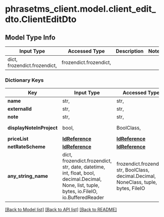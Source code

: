 # phrasetms_client.model.client_edit_dto.ClientEditDto

## Model Type Info

| Input Type                   | Accessed Type          | Description | Notes |
| ---------------------------- | ---------------------- | ----------- | ----- |
| dict, frozendict.frozendict, | frozendict.frozendict, |             |

### Dictionary Keys

| Key                      | Input Type                                                                                                                                  | Accessed Type                                                                           | Description                                                        | Notes      |
| ------------------------ | ------------------------------------------------------------------------------------------------------------------------------------------- | --------------------------------------------------------------------------------------- | ------------------------------------------------------------------ | ---------- |
| **name**                 | str,                                                                                                                                        | str,                                                                                    |                                                                    |
| **externalId**           | str,                                                                                                                                        | str,                                                                                    |                                                                    | [optional] |
| **note**                 | str,                                                                                                                                        | str,                                                                                    |                                                                    | [optional] |
| **displayNoteInProject** | bool,                                                                                                                                       | BoolClass,                                                                              | Default: false                                                     | [optional] |
| **priceList**            | [**IdReference**](IdReference.md)                                                                                                           | [**IdReference**](IdReference.md)                                                       |                                                                    | [optional] |
| **netRateScheme**        | [**IdReference**](IdReference.md)                                                                                                           | [**IdReference**](IdReference.md)                                                       |                                                                    | [optional] |
| **any_string_name**      | dict, frozendict.frozendict, str, date, datetime, int, float, bool, decimal.Decimal, None, list, tuple, bytes, io.FileIO, io.BufferedReader | frozendict.frozendict, str, BoolClass, decimal.Decimal, NoneClass, tuple, bytes, FileIO | any string name can be used but the value must be the correct type | [optional] |

[[Back to Model list]](../../README.md#documentation-for-models) [[Back to API list]](../../README.md#documentation-for-api-endpoints) [[Back to README]](../../README.md)
